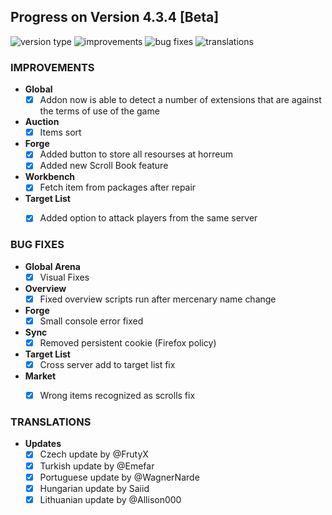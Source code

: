 ## Progress on Version 4.3.4 [Beta]

![version type](https://img.shields.io/badge/version-beta-yellow.svg?style=flat-square)
![improvements](https://img.shields.io/badge/improvements-6-green.svg?style=flat-square)
![bug fixes](https://img.shields.io/badge/bug%20fixes-6-red.svg?style=flat-square)
![translations](https://img.shields.io/badge/translations-5-blue.svg?style=flat-square)

### IMPROVEMENTS
- **Global**
	- [x] Addon now is able to detect a number of extensions that are against the terms of use of the game
- **Auction**
	- [x] Items sort
- **Forge**
	- [x] Added button to store all resourses at horreum
	- [x] Added new Scroll Book feature
- **Workbench**
	- [x] Fetch item from packages after repair
- **Target List**
	- [x] Added option to attack players from the same server


### BUG FIXES
- **Global Arena**
	- [x] Visual Fixes
- **Overview**
	- [x] Fixed overview scripts run after mercenary name change
- **Forge**
	- [x] Small console error fixed
- **Sync**
	- [x] Removed persistent cookie (Firefox policy)
- **Target List**
	- [x] Cross server add to target list fix
- **Market**
	- [x] Wrong items recognized as scrolls fix


### TRANSLATIONS
-  **Updates**
	- [x] Czech update by @FrutyX
	- [x] Turkish update by @Emefar
	- [x] Portuguese update by @WagnerNarde
	- [x] Hungarian update by Saiid
	- [x] Lithuanian update by @Allison000

